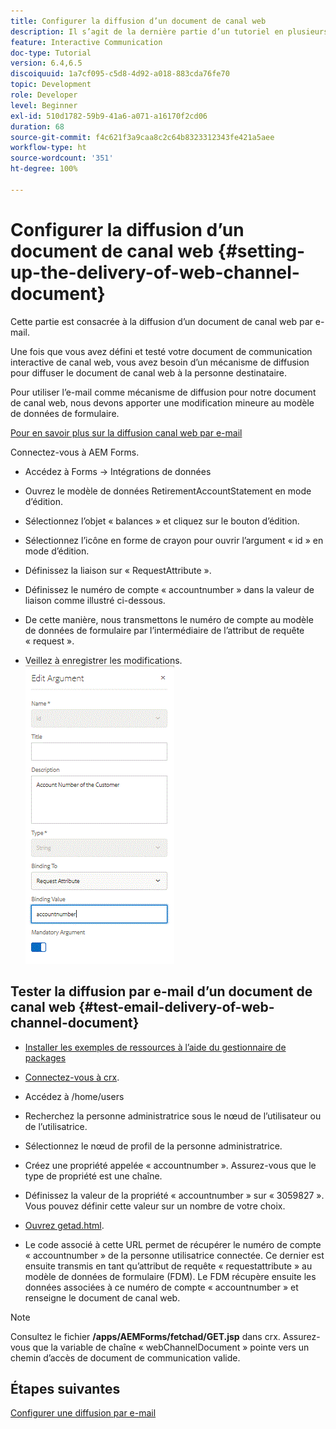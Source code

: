 ```yaml
---
title: Configurer la diffusion d’un document de canal web
description: Il s’agit de la dernière partie d’un tutoriel en plusieurs étapes permettant de créer votre premier document de communication interactive. Cette partie est consacrée à la diffusion d’un document de canal web par e-mail.
feature: Interactive Communication
doc-type: Tutorial
version: 6.4,6.5
discoiquuid: 1a7cf095-c5d8-4d92-a018-883cda76fe70
topic: Development
role: Developer
level: Beginner
exl-id: 510d1782-59b9-41a6-a071-a16170f2cd06
duration: 68
source-git-commit: f4c621f3a9caa8c2c64b8323312343fe421a5aee
workflow-type: ht
source-wordcount: '351'
ht-degree: 100%

---
```


# Configurer la diffusion d’un document de canal web {#setting-up-the-delivery-of-web-channel-document}


Cette partie est consacrée à la diffusion d’un document de canal web par e-mail.

Une fois que vous avez défini et testé votre document de communication interactive de canal web, vous avez besoin d’un mécanisme de diffusion pour diffuser le document de canal web à la personne destinataire.

Pour utiliser l’e-mail comme mécanisme de diffusion pour notre document de canal web, nous devons apporter une modification mineure au modèle de données de formulaire.

[Pour en savoir plus sur la diffusion canal web par e-mail](/help/forms/interactive-communications/delivery-of-web-channel-document-tutorial-use.md)

Connectez-vous à AEM Forms.

* Accédez à Forms -> Intégrations de données

* Ouvrez le modèle de données RetirementAccountStatement en mode d’édition.

* Sélectionnez l’objet « balances » et cliquez sur le bouton d’édition.

* Sélectionnez l’icône en forme de crayon pour ouvrir l’argument « id » en mode d’édition.

* Définissez la liaison sur « RequestAttribute ».

* Définissez le numéro de compte « accountnumber » dans la valeur de liaison comme illustré ci-dessous.

* De cette manière, nous transmettons le numéro de compte au modèle de données de formulaire par l’intermédiaire de l’attribut de requête « request ».

* Veillez à enregistrer les modifications.
  ![fdm](assets/requestattribute.gif)

## Tester la diffusion par e-mail d’un document de canal web {#test-email-delivery-of-web-channel-document}

* [Installer les exemples de ressources à l’aide du gestionnaire de packages](assets/webchanneldelivery.zip)
* [Connectez-vous à crx](http://localhost:4502/crx/de/index.jsp#).

* Accédez à /home/users

* Recherchez la personne administratrice sous le nœud de l’utilisateur ou de l’utilisatrice.

* Sélectionnez le nœud de profil de la personne administratrice.

* Créez une propriété appelée « accountnumber ». Assurez-vous que le type de propriété est une chaîne.

* Définissez la valeur de la propriété « accountnumber » sur « 3059827 ». Vous pouvez définir cette valeur sur un nombre de votre choix.

* [Ouvrez getad.html](http://localhost:4502/content/getad.html).

* Le code associé à cette URL permet de récupérer le numéro de compte « accountnumber » de la personne utilisatrice connectée. Ce dernier est ensuite transmis en tant qu’attribut de requête « requestattribute » au modèle de données de formulaire (FDM). Le FDM récupère ensuite les données associées à ce numéro de compte « accountnumber » et renseigne le document de canal web.

>[!NOTE]
>
>Consultez le fichier **/apps/AEMForms/fetchad/GET.jsp** dans crx. Assurez-vous que la variable de chaîne « webChannelDocument » pointe vers un chemin d’accès de document de communication valide.

## Étapes suivantes

[Configurer une diffusion par e-mail](../interactive-communications/delivery-of-web-channel-document-tutorial-use.md)